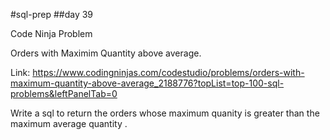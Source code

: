 #sql-prep
##day 39

Code Ninja Problem

Orders with Maximim Quantity above average.

Link:
https://www.codingninjas.com/codestudio/problems/orders-with-maximum-quantity-above-average_2188776?topList=top-100-sql-problems&leftPanelTab=0

Write a sql to return the orders whose maximum quanity is greater than the maximum average quantity .